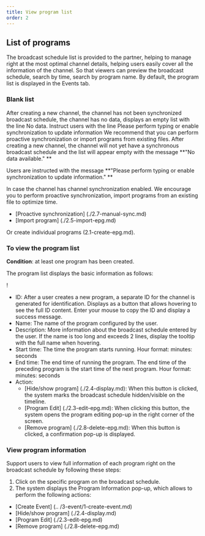 ```yaml
---
title: View program list
order: 2
---
```


## List of programs

The broadcast schedule list is provided to the partner, helping to manage right at the most optimal channel details, helping users easily cover all the information of the channel. So that viewers can preview the broadcast schedule, search by time, search by program name.
By default, the program list is displayed in the Events tab.

### Blank list

After creating a new channel, the channel has not been synchronized broadcast schedule, the channel has no data, displays an empty list with the line No data.
Instruct users with the line Please perform typing or enable synchronization to update information
We recommend that you can perform proactive synchronization or import programs from existing files.
After creating a new channel, the channel will not yet have a synchronous broadcast schedule and the list will appear empty with the message \*\*"No data available." \*\*

Users are instructed with the message \*\*"Please perform typing or enable synchronization to update information." \*\*

In case the channel has channel synchronization enabled. We encourage you to perform proactive synchronization, import programs from an existing file to optimize time.

- [Proactive synchronization] (./2.7-manual-sync.md)
- [Import program] (./2.5-import-epg.md)

Or create individual programs (2.1-create-epg.md).

### To view the program list

**Condition**: at least one program has been created.

The program list displays the basic information as follows:

! 

- ID: After a user creates a new program, a separate ID for the channel is generated for identification. Displays as a button that allows hovering to see the full ID content. Enter your mouse to copy the ID and display a success message.
- Name: The name of the program configured by the user.
- Description: More information about the broadcast schedule entered by the user. If the name is too long and exceeds 2 lines, display the tooltip with the full name when hovering.
- Start time: The time the program starts running. Hour format: minutes: seconds
- End time: The end time of running the program. The end time of the preceding program is the start time of the next program. Hour format: minutes: seconds
- Action:
  - [Hide/show program] (./2.4-display.md): When this button is clicked, the system marks the broadcast schedule hidden/visible on the timeline.
  - [Program Edit] (./2.3-edit-epg.md): When clicking this button, the system opens the program editing pop-up in the right corner of the screen.
  - [Remove program] (./2.8-delete-epg.md): When this button is clicked, a confirmation pop-up is displayed.

### View program information

Support users to view full information of each program right on the broadcast schedule by following these steps:

1. Click on the specific program on the broadcast schedule.
2. The system displays the Program Information pop-up, which allows to perform the following actions:

- [Create Event] (.. /3-event/1-create-event.md)
- [Hide/show program] (./2.4-display.md)
- [Program Edit] (./2.3-edit-epg.md)
- [Remove program] (./2.8-delete-epg.md)
